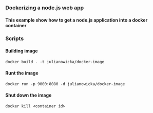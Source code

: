### Dockerizing a node.js web app

#### This example show how to get a node.js application into a docker container

### Scripts

#### Building image
```
docker build . -t julianowicka/docker-image
```
#### Runt the image
```
docker run -p 9000:8080 -d julianowicka/docker-image
```
#### Shut down the image
```
docker kill <container id>
```